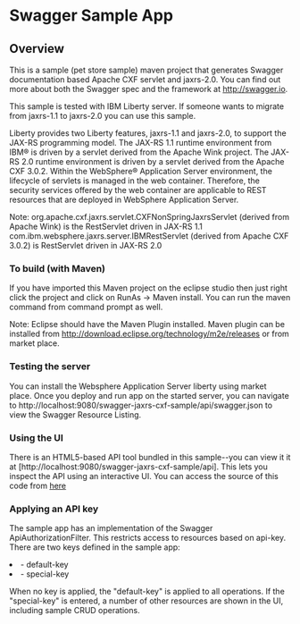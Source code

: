 # Swagger Sample App

## Overview
This is a sample (pet store sample) maven project that generates Swagger documentation based Apache CXF servlet and jaxrs-2.0. You can find out more about both the Swagger spec and the framework at http://swagger.io.

This sample is tested with IBM Liberty server. If someone wants to migrate from jaxrs-1.1 to jaxrs-2.0 you can use this sample. 

Liberty provides two Liberty features, jaxrs-1.1 and jaxrs-2.0, to support the JAX-RS programming model. The JAX-RS 1.1 runtime environment from IBM® is driven by a servlet derived from the Apache Wink project. The JAX-RS 2.0 runtime environment is driven by a servlet derived from the Apache CXF 3.0.2. Within the WebSphere® Application Server environment, the lifecycle of servlets is managed in the web container. Therefore, the security services offered by the web container are applicable to REST resources that are deployed in WebSphere Application Server. 

Note:
org.apache.cxf.jaxrs.servlet.CXFNonSpringJaxrsServlet (derived from Apache Wink) is the RestServlet driven in JAX-RS 1.1
com.ibm.websphere.jaxrs.server.IBMRestServlet (derived from Apache CXF 3.0.2) is RestServlet driven in JAX-RS 2.0



### To build (with Maven)
If you have imported this Maven project on the eclipse studio then just right click the project and click on RunAs -> Maven install. You can run the maven command from command prompt as well.

Note: Eclipse should have the Maven Plugin installed. Maven plugin can be installed from http://download.eclipse.org/technology/m2e/releases or from market place.


### Testing the server
You can install the Websphere Application Server liberty using market place.
Once you deploy and run app on the started server, you can navigate to http://localhost:9080/swagger-jaxrs-cxf-sample/api/swagger.json to view the Swagger Resource Listing.

### Using the UI
There is an HTML5-based API tool bundled in this sample--you can view it it at [http://localhost:9080/swagger-jaxrs-cxf-sample/api]. This lets you inspect the API using an interactive UI.  You can access the source of this code from [here](https://github.com/swagger-api/swagger-ui)

### Applying an API key
The sample app has an implementation of the Swagger ApiAuthorizationFilter.  This restricts access to resources based on api-key.  There are two keys defined in the sample app:

<li>- default-key</li>

<li>- special-key</li>

When no key is applied, the "default-key" is applied to all operations.  If the "special-key" is entered, a number of other resources are shown in the UI, including sample CRUD operations.